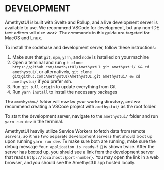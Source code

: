 # DEVELOPMENT

AmethystUI is built with Svelte and Rollup, and a live development server is available to use. We recommend VSCode for development, but any non-IDE text editors will also work. The commands in this guide are targeted for MacOS and Linux.

To install the codebase and development server, follow these instructions:

1. Make sure that  `git`, `npm`, `yarn`, and `node` is installed on your machine
2. Open a terminal and run `git clone https://github.com/AmethystUI/AmethystUI.git amethystui/ && cd amethystui/`, or alternatively, `git clone git@github.com:AmethystUI/AmethystUI.git amethystui/ && cd amethystui/` if you prefer ssh.
3. Run `git pull origin` to update everything from Git
4. Run `yarn install` to install the necessary packages

The `amethystui/` folder will now be your working directory, and we recommend creating a VSCode project with `amethystui/` as the root folder.

To start the development server, navigate to the `amethystui/` folder and run `yarn run dev` in the terminal.

AmethystUI heavily utilize Service Workers to fetch data from remote servers, so it has two separate development servers that should boot up upon running `yarn run dev`. To make sure both are running, make sure the debug message `Your application is ready~! 🚀` is shown twice. After the server has booted up, you should see a link from the development server that reads `http://localhost:{port-number}`. You may open the link in a web browser, and you should see the AmethystUI app hosted locally.
